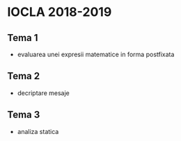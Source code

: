 # IOCLA 2018-2019

## Tema 1
* evaluarea unei expresii matematice in forma postfixata

## Tema 2
* decriptare mesaje

## Tema 3
* analiza statica

